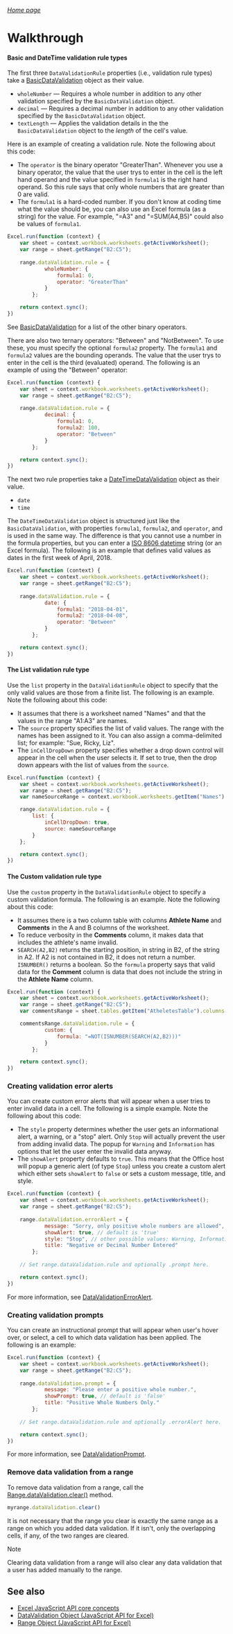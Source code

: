 _[Home page](../index.md)_



# Walkthrough

#### Basic and DateTime validation rule types

The first three `DataValidationRule` properties (i.e., validation rule types) take a [BasicDataValidation](https://dev.office.com/reference/add-ins/excel/basicdatavalidation) object as their value.

- `wholeNumber` &#8212; Requires a whole number in addition to any other validation specified by the `BasicDataValidation` object.
- `decimal` &#8212; Requires a decimal number in addition to any other validation specified by the `BasicDataValidation` object.
- `textLength` &#8212; Applies the validation details in the the `BasicDataValidation` object to the *length* of the cell's value.

Here is an example of creating a validation rule. Note the following about this code:

- The `operator` is the binary operator "GreaterThan". Whenever you use a binary operator, the value that the user trys to enter in the cell is the left hand operand and the value specified in `formula1` is the right hand operand. So this rule says that only whole numbers that are greater than 0 are valid. 
- The `formula1` is a hard-coded number. If you don't know at coding time what the value should be, you can also use an Excel formula (as a string) for the value. For example, "=A3" and "=SUM(A4,B5)" could also be values of `formula1`.

```js
Excel.run(function (context) {
    var sheet = context.workbook.worksheets.getActiveWorksheet();
    var range = sheet.getRange("B2:C5");
   
    range.dataValidation.rule = {
            wholeNumber: {
                formula1: 0,
                operator: "GreaterThan"
            }
        };

    return context.sync();
})
```

See [BasicDataValidation](https://dev.office.com/reference/add-ins/excel/basicdatavalidation) for a list of the other binary operators. 

There are also two ternary operators: "Between" and "NotBetween". To use these, you must specify the optional `formula2` property. The `formula1` and `formula2` values are the bounding operands. The value that the user trys to enter in the cell is the third (evaluated) operand. The following is an example of using the "Between" operator:

```js
Excel.run(function (context) {
    var sheet = context.workbook.worksheets.getActiveWorksheet();
    var range = sheet.getRange("B2:C5");
   
    range.dataValidation.rule = {
            decimal: {
                formula1: 0,
                formula2: 100,
                operator: "Between"
            }
        };

    return context.sync();
})
```

The next two rule properties take a [DateTimeDataValidation](https://dev.office.com/reference/add-ins/excel/basicdatavalidation) object as their value.

- `date`
- `time`

The `DateTimeDataValidation` object is structured just like the `BasicDataValidation`, with properties `formula1`, `formula2`, and `operator`, and is used in the same way. The difference is that you cannot use a number in the formula properties, but you can enter a [ISO 8606 datetime](https://www.iso.org/iso-8601-date-and-time-format.html) string (or an Excel formula). The following is an example that defines valid values as dates in the first week of April, 2018. 

```js
Excel.run(function (context) {
    var sheet = context.workbook.worksheets.getActiveWorksheet();
    var range = sheet.getRange("B2:C5");
   
    range.dataValidation.rule = {
            date: {
                formula1: "2018-04-01",
                formula2: "2018-04-08",
                operator: "Between"
            }
        };

    return context.sync();
})
```

#### The List validation rule type

Use the `list` property in the `DataValidationRule` object to specify that the only valid values are those from a finite list. The following is an example. Note the following about this code:

- It assumes that there is a worksheet named "Names" and that the values in the range "A1:A3" are names.
- The `source` property specifies the list of valid values. The range with the names has been assigned to it. You can also assign a comma-delimited list; for example: "Sue, Ricky, Liz". 
- The `inCellDropDown` property specifies whether a drop down control will appear in the cell when the user selects it. If set to true, then the drop down appears with the list of values from the `source`.

```js
Excel.run(function (context) {
    var sheet = context.workbook.worksheets.getActiveWorksheet();
    var range = sheet.getRange("B2:C5");   
    var nameSourceRange = context.workbook.worksheets.getItem("Names").getRange("A1:A3");

    range.dataValidation.rule = {
        list: {
            inCellDropDown: true,
            source: nameSourceRange
        }
    };

    return context.sync();
})
```

#### The Custom validation rule type

Use the `custom` property in the `DataValidationRule` object to specify a custom validation formula. The following is an example. Note the following about this code:

- It assumes there is a two column table with columns **Athlete Name** and **Comments** in the A and B columns of the worksheet.
- To reduce verbosity in the **Comments** column, it makes data that includes the athlete's name invalid.
- `SEARCH(A2,B2)` returns the starting position, in string in B2, of the string in A2. If A2 is not contained in B2, it does not return a number. `ISNUMBER()` returns a boolean. So the `formula` property says that valid data for the **Comment** column is data that does not include the string in the **Athlete Name** column.

```js
Excel.run(function (context) {
    var sheet = context.workbook.worksheets.getActiveWorksheet();
    var range = sheet.getRange("B2:C5");   
    var commentsRange = sheet.tables.getItem("AtheletesTable").columns.getItem("Comments").getDataBodyRange();

    commentsRange.dataValidation.rule = {
            custom: {
                formula: "=NOT(ISNUMBER(SEARCH(A2,B2)))"
            }
        };

    return context.sync();
})
```

### Creating validation error alerts

You can create custom error alerts that will appear when a user tries to enter invalid data in a cell. The following is a simple example. Note the following about this code:

- The `style` property determines whether the user gets an informational alert, a warning, or a "stop" alert. Only `Stop` will actually prevent the user from adding invalid data. The popup for `Warning` and `Information` has options that let the user enter the invalid data anyway.
- The `showAlert` property defaults to `true`. This means that the Office host will popup a generic alert (of type `Stop`) unless you create a custom alert which either sets `showAlert` to `false` or sets a custom message, title, and style.


```js
Excel.run(function (context) {
    var sheet = context.workbook.worksheets.getActiveWorksheet();
    var range = sheet.getRange("B2:C5");
   
    range.dataValidation.errorAlert = {
            message: "Sorry, only positive whole numbers are allowed",
            showAlert: true, // default is 'true'
            style: "Stop", // other possible values: Warning, Information
            title: "Negative or Decimal Number Entered"
        };
    
    // Set range.dataValidation.rule and optionally .prompt here.

    return context.sync();
})
```

For more information, see [DataValidationErrorAlert](https://dev.office.com/reference/add-ins/excel/datavalidationerroralert).

### Creating validation prompts

You can create an instructional prompt that will appear when user's hover over, or select, a cell to which data validation has been applied. The following is an example:

```js
Excel.run(function (context) {
    var sheet = context.workbook.worksheets.getActiveWorksheet();
    var range = sheet.getRange("B2:C5");
   
    range.dataValidation.prompt = {
            message: "Please enter a positive whole number.",
            showPrompt: true, // default is 'false'
            title: "Positive Whole Numbers Only."
        };
    
    // Set range.dataValidation.rule and optionally .errorAlert here.

    return context.sync();
})
```

For more information, see [DataValidationPrompt](https://dev.office.com/reference/add-ins/excel/datavalidationprompt).

### Remove data validation from a range

To remove data validation from a range, call the  [Range.dataValidation.clear()](https://dev.office.com/reference/add-ins/excel/datavalidation#clear) method.

```js
myrange.dataValidation.clear()
```

It is not necessary that the range you clear is exactly the same range as a range on which you added data validation. If it isn't, only the overlapping cells, if any, of the two ranges are cleared. 

> [!NOTE]
> Clearing data validation from a range will also clear any data validation that a user has added manually to the range.

## See also

- [Excel JavaScript API core concepts](excel-add-ins-core-concepts.md)
- [DataValidation Object (JavaScript API for Excel)](https://dev.office.com/reference/add-ins/excel/datavalidation)
- [Range Object (JavaScript API for Excel)](https://dev.office.com/reference/add-ins/excel/range)



 
